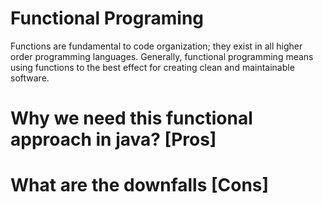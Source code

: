 # Functional Programing

Functions are fundamental to code organization; they exist in all higher order programming languages. Generally, functional programming means using functions to the best effect for creating clean and maintainable software.

# Why we need this functional approach in java? [Pros]

# What are the downfalls [Cons]
